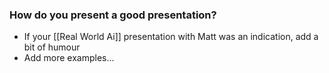 ### How do you present a good presentation?
- If your [[Real World Ai]] presentation with Matt was an indication, add a bit of humour
- Add more examples...
